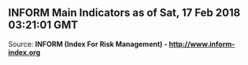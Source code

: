 ## INFORM Main Indicators as of Sat, 17 Feb 2018 03:21:01 GMT

Source: **INFORM (Index For Risk Management) - http://www.inform-index.org**